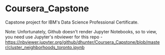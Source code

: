 # Coursera_Capstone
Capstone project for IBM's Data Science Professional Certificate.

Note: Unfortunately, Github doesn't render Jupyter Notebooks, so to view, you need use Jupyter's nbviewer for this repo - https://nbviewer.jupyter.org/github/dhunter/Coursera_Capstone/blob/master/cluster_neighborhoods_toronto.ipynb
